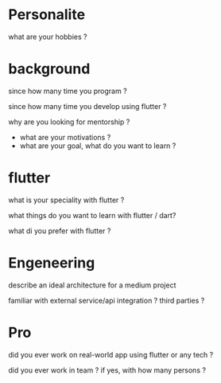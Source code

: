 # Personalite
what are your hobbies ?

# background
since how many time you program ?

since how many time you develop using flutter ?

why are you looking for mentorship ?
  - what are your motivations ?
  - what are your goal, what do you want to learn ?

# flutter
what is your speciality with flutter ?

what things do you want to learn with flutter / dart?

what di you prefer with flutter ?

# Engeneering
describe an ideal architecture for a medium project 

familiar with external service/api integration ? third parties ?

# Pro
did you ever work on real-world app using flutter or any tech ?

did you ever work in team ? if yes, with how many persons ?